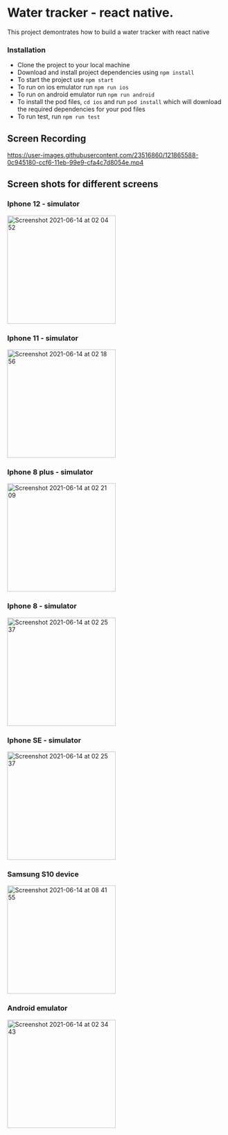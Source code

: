 # Water tracker - react native.

This project demontrates how to build a water tracker with react native

### Installation

- Clone the project to your local machine
- Download and install project dependencies using `npm install`
- To start the project use `npm start`
- To run on ios emulator run `npm run ios`
- To run on android emulator run `npm run android`
- To install the pod files, `cd ios` and run `pod install` which will download the required dependencies for your pod files
- To run test, run `npm run test`

## Screen Recording

https://user-images.githubusercontent.com/23516860/121865588-0c945180-ccf6-11eb-99e9-cfa4c7d8054e.mp4

## Screen shots for different screens

### Iphone 12 - simulator

<img width="250" alt="Screenshot 2021-06-14 at 02 04 52" src="https://user-images.githubusercontent.com/23516860/121854589-47908800-ccea-11eb-9410-503407d6b723.png">

### Iphone 11 - simulator

<img width="250" alt="Screenshot 2021-06-14 at 02 18 56" src="https://user-images.githubusercontent.com/23516860/121854662-5bd48500-ccea-11eb-9ecf-cc7fbb83281c.png">

### Iphone 8 plus - simulator

<img width="250" alt="Screenshot 2021-06-14 at 02 21 09" src="https://user-images.githubusercontent.com/23516860/121854742-76a6f980-ccea-11eb-9071-7fba9452057a.png">

### Iphone 8 - simulator

<img width="250" alt="Screenshot 2021-06-14 at 02 25 37" src="https://user-images.githubusercontent.com/23516860/121854807-8d4d5080-ccea-11eb-940a-b0962024fbe9.png">

### Iphone SE - simulator

<img width="250" alt="Screenshot 2021-06-14 at 02 25 37" src="https://user-images.githubusercontent.com/23516860/121855083-ddc4ae00-ccea-11eb-8467-b990fac55b44.png">

### Samsung S10 device

<img width="250" alt="Screenshot 2021-06-14 at 08 41 55" src="https://user-images.githubusercontent.com/23516860/121856578-8c1d2300-ccec-11eb-97ea-0bba158781a4.png">

### Android emulator

<img width="250" alt="Screenshot 2021-06-14 at 02 34 43" src="https://user-images.githubusercontent.com/23516860/121855775-a1458200-cceb-11eb-88f8-fb02ac177531.png">
